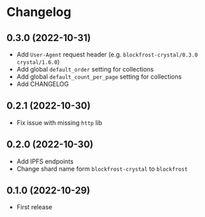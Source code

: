 # Changelog

## 0.3.0 (2022-10-31)

- Add `User-Agent` request header (e.g. `blockfrost-crystal/0.3.0 crystal/1.6.0`)
- Add global `default_order` setting for collections 
- Add global `default_count_per_page` setting for collections
- Add CHANGELOG

## 0.2.1 (2022-10-30)

- Fix issue with missing `http` lib

## 0.2.0 (2022-10-30)

- Add IPFS endpoints
- Change shard name form `blockfrost-crystal` to `blockfrost`

## 0.1.0 (2022-10-29)

- First release